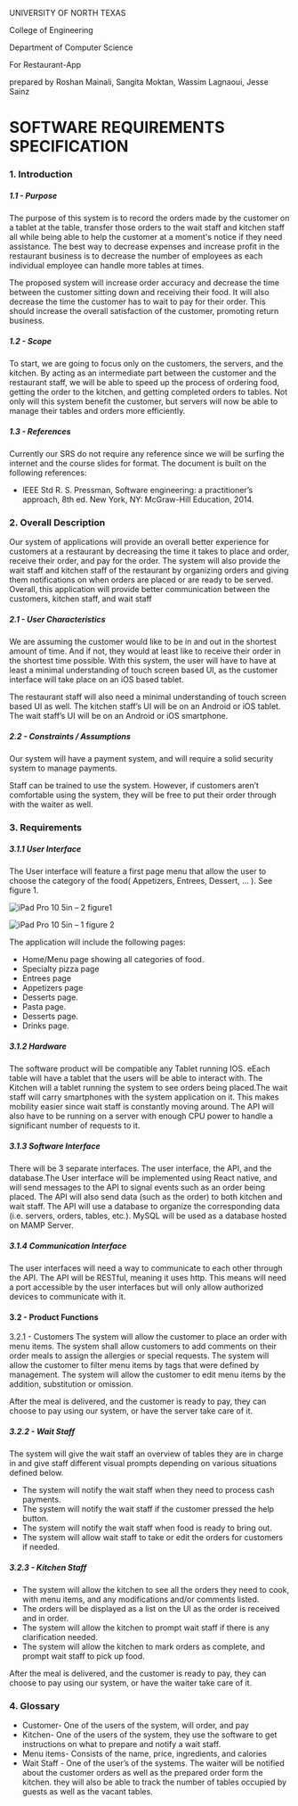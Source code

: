 UNIVERSITY OF NORTH TEXAS

College of Engineering

Department of Computer Science

For Restaurant-App

prepared by Roshan Mainali, Sangita Moktan, Wassim Lagnaoui, Jesse Sainz

# SOFTWARE REQUIREMENTS SPECIFICATION

### 1. Introduction
##### 1.1 - Purpose
The purpose of this system is to record the orders made by the customer on a tablet at the table, transfer those orders to the wait staff and kitchen staff all while being able to help the customer at a moment's notice if they need assistance.
The best way to decrease expenses and increase profit in the restaurant business is to decrease the number of employees as each individual employee can handle more tables at times.

The proposed system will increase order accuracy and decrease the time between the customer sitting down and receiving their food. It will also decrease the time the customer has to wait to pay for their order. This should increase the overall satisfaction of the customer, promoting return business.

##### 1.2 - Scope
To start, we are going to focus only on the customers, the servers, and the kitchen. By acting as an intermediate part between the customer and the restaurant staff, we will be able to speed up the process of ordering food, getting the order to the kitchen, and getting completed orders to tables. Not only will this system benefit the customer, but servers will now be able to manage their tables and orders more efficiently. 
 
##### 1.3 - References
Currently our SRS do not require any reference since we will be surfing the internet and the course slides for format. The document is built on the following references:

- IEEE Std R. S. Pressman, Software engineering: a practitioner’s approach, 8th ed. New York, NY: McGraw-Hill Education, 2014.
 
### 2. Overall Description
Our system of applications will provide an overall better experience for customers at a restaurant by decreasing the time it takes to place and order, receive their order, and pay for the order. The system will also provide the wait staff and kitchen staff of the restaurant by organizing orders and giving them notifications on when orders are placed or are ready to be served. Overall, this application will provide better communication between the customers, kitchen staff, and wait staff
##### 2.1 - User Characteristics
We are assuming the customer would like to be in and out in the shortest amount of time. And if not, they would at least like to receive their order in the shortest time possible. With this system, the user will have to have at least a minimal understanding of touch screen based UI, as the customer interface will take place on an iOS based tablet.

The restaurant staff will also need a minimal understanding of touch screen based UI as well. The kitchen staff’s UI will be on an Android or iOS tablet. The wait staff’s UI will be on an Android or iOS smartphone.

##### 2.2 - Constraints / Assumptions
Our system will have a payment system, and will require a solid security system to manage payments.

Staff can be trained to use the system. However, if customers aren’t comfortable using the system, they will be free to put their order through with the waiter as well.

### 3. Requirements
##### 3.1.1 User Interface
The User interface will feature a first page menu that allow the user to choose the category of the food( Appetizers, Entrees, Dessert, … ). See figure 1. 

![iPad Pro 10 5in – 2](https://user-images.githubusercontent.com/25487419/66098813-c6bb4800-e569-11e9-9253-ec634e95c6bd.png)
figure1

![iPad Pro 10 5in – 1](https://user-images.githubusercontent.com/25487419/66098795-b4410e80-e569-11e9-87a7-44d7e729bce4.png)
figure 2

The application will include the following pages:
- Home/Menu page showing all categories of food.
- Specialty pizza page 
- Entrees page
- Appetizers page
- Desserts page. 
- Pasta page.
- Desserts page.
- Drinks page.  
##### 3.1.2 Hardware
The software product will be compatible any Tablet  running IOS. eEach table will have a tablet that the users will be able to interact with. The Kitchen will a tablet running the system to see orders being placed.The wait staff will carry smartphones with the system application on it. This makes mobility easier since wait staff is constantly moving around. The API will also have to be running on a server with enough CPU power to handle a significant number of requests to it.
##### 3.1.3 Software Interface
There will be 3 separate interfaces. The user interface, the API, and the database.The User interface will be implemented using React native, and will send messages to the API to signal events such as an order being placed. The API will also send data (such as the order) to both kitchen and wait staff. The API will use a database to organize the corresponding data (i.e. servers, orders, tables, etc.). MySQL will be used as a database hosted on MAMP Server. 
##### 3.1.4 Communication Interface
The user interfaces will need a way to communicate to each other through the API. The API will be RESTful, meaning it uses http. This means will need a port accessible by the user interfaces but will only allow authorized devices to communicate with it.
#### 3.2 - Product Functions
3.2.1 - Customers
The system will allow the customer to place an order with menu items.
The system shall allow customers to add comments on their order meals to assign the allergies or special requests.
The system will allow the customer to filter menu items by tags that were defined by management. The system will allow the customer to edit menu items by the addition, substitution or omission.

After the meal is delivered, and the customer is ready to pay, they can choose to pay using our system, or have the server take care of it.

##### 3.2.2 - Wait Staff
The system will give the wait staff an overview of tables they are in charge in and give staff different visual prompts depending on various situations defined below.
- The system will notify the wait staff when they need to process cash payments.
- The system will notify the wait staff if the customer pressed the help button.
- The system will notify the wait staff when food is ready to bring out.
- The system will allow wait staff to take or edit the orders for customers if needed.
##### 3.2.3 - Kitchen Staff
- The system will allow the kitchen to see all the orders they need to cook, with menu items, and any modifications and/or comments listed.
- The orders will be displayed as a list on the UI as the order is received and in order. 
- The system will allow the kitchen to prompt wait staff if there is any clarification needed.
- The system will allow the kitchen to mark orders as complete, and prompt wait staff to pick up food.
 
After the meal is delivered, and the customer is ready to pay, they can choose to pay using our system, or have the waiter take care of it.
 
### 4. Glossary
- Customer- One of the users of the system, will order, and pay
- Kitchen- One of the users of the system, they use the software to get instructions on what to prepare and notify a wait staff.
- Menu items- Consists of the name, price, ingredients, and calories
- Wait Staff - One of the user’s of the systems. The waiter will be notified about the customer orders as well as the prepared order form the kitchen. they will also be able to track the number of tables occupied by guests as well as the vacant tables.
 
 

